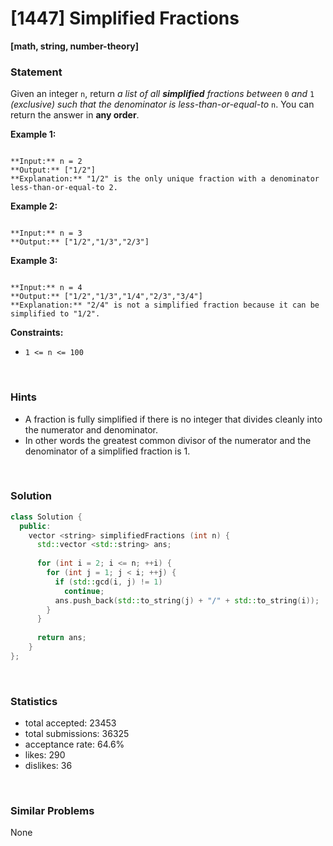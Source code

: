 # [1447] Simplified Fractions

**[math, string, number-theory]**

### Statement

Given an integer `n`, return *a list of all **simplified** fractions between* `0` *and* `1` *(exclusive) such that the denominator is less-than-or-equal-to* `n`. You can return the answer in **any order**.


**Example 1:**

```

**Input:** n = 2
**Output:** ["1/2"]
**Explanation:** "1/2" is the only unique fraction with a denominator less-than-or-equal-to 2.

```

**Example 2:**

```

**Input:** n = 3
**Output:** ["1/2","1/3","2/3"]

```

**Example 3:**

```

**Input:** n = 4
**Output:** ["1/2","1/3","1/4","2/3","3/4"]
**Explanation:** "2/4" is not a simplified fraction because it can be simplified to "1/2".

```

**Constraints:**
* `1 <= n <= 100`


<br>

### Hints

- A fraction is fully simplified if there is no integer that divides cleanly into the numerator and denominator.
- In other words the greatest common divisor of the numerator and the denominator of a simplified fraction is 1.

<br>

### Solution

```cpp
class Solution {
  public:
    vector <string> simplifiedFractions (int n) {
      std::vector <std::string> ans;
      
      for (int i = 2; i <= n; ++i) {
        for (int j = 1; j < i; ++j) {
          if (std::gcd(i, j) != 1)
            continue;
          ans.push_back(std::to_string(j) + "/" + std::to_string(i));
        }
      }
      
      return ans;
    }
};
```

<br>

### Statistics

- total accepted: 23453
- total submissions: 36325
- acceptance rate: 64.6%
- likes: 290
- dislikes: 36

<br>

### Similar Problems

None
